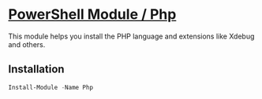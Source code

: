 # [PowerShell Module / Php](https://www.powershellgallery.com/packages/Php)

This module helps you install the PHP language and extensions like Xdebug and others.

## Installation
```powershell
Install-Module -Name Php
```